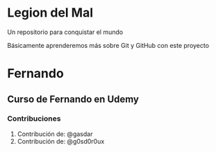 # Legion del Mal
Un repositorio para conquistar el mundo

Básicamente aprenderemos más sobre Git y GitHub con este proyecto


# Fernando


## Curso de Fernando en Udemy


### Contribuciones

1. Contribución de: @gasdar
2. Contribución de: @g0sd0r0ux